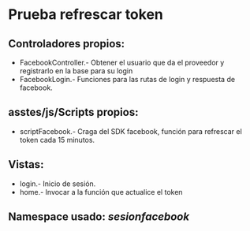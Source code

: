 # Prueba refrescar token

## Controladores propios:
  - FacebookController.- Obtener el usuario que da el proveedor y registrarlo en la base para su login
  - FacebookLogin.- Funciones para las rutas de login y respuesta de facebook.

## asstes/js/Scripts propios:
  - scriptFacebook.- Craga del SDK facebook, función para refrescar el token cada 15 minutos.
  
## Vistas:
  - login.- Inicio de sesión.
  - home.- Invocar a la función que actualice el token
  
## Namespace usado: *sesionfacebook*
